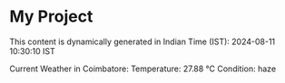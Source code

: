 # My Project

This content is dynamically generated in Indian Time (IST): 2024-08-11 10:30:10 IST


Current Weather in Coimbatore:
Temperature: 27.88 °C
Condition: haze
